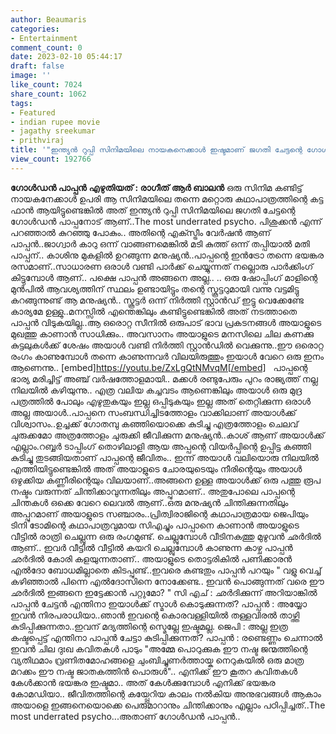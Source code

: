 ```yaml
---
author: Beaumaris
categories:
- Entertainment
comment_count: 0
date: 2023-02-10 05:44:17
draft: false
image: ''
like_count: 7024
share_count: 1062
tags:
- Featured
- indian rupee movie
- jagathy sreekumar
- prithviraj
title: '"ഇന്ത്യൻ റുപ്പി സിനിമയിലെ നായകനെക്കാൾ ഇഷ്ടമാണ് ജഗതി ചേട്ടന്റെ ഗോൾഡൻ പാപ്പനോട്‌"'
view_count: 192766
---
```


**ഗോൾഡൻ പാപ്പൻ** **എഴുതിയത് : രാഗീത് ആർ ബാലൻ** ഒരു സിനിമ കണ്ടിട്ട് നായകനേക്കാൾ ഉപരി ആ സിനിമയിലെ തന്നെ മറ്റൊരു കഥാപാത്രത്തിന്റെ കട്ട ഫാൻ ആയിട്ടുണ്ടെങ്കിൽ അത് ഇന്ത്യൻ റുപ്പി സിനിമയിലെ ജഗതി ചേട്ടന്റെ ഗോൾഡൻ പാപ്പനോട്‌ ആണ്..The most underrated psycho. പിശുക്കൻ എന്ന് പറഞ്ഞാൽ കുറഞ്ഞു പോകും.. അതിന്റെ എക്സ്ട്രീം വേർഷൻ ആണ് പാപ്പൻ..ജാഗ്വാർ കാറു ഒന്ന് വാങ്ങണമെങ്കിൽ മടി കുത്ത് ഒന്ന് തപ്പിയാൽ മതി പാപ്പന്.. കാശിനു മുകളിൽ ഉറങ്ങുന്ന മനുഷ്യൻ..പാപ്പന്റെ ഇൻട്രോ തന്നെ ഭയങ്കര രസമാണ്..സാധാരണ ഒരാൾ വണ്ടി പാർക്ക്‌ ചെയ്യുന്നത് നല്ലൊരു പാർക്കിംഗ് കിട്ടുമ്പോൾ ആണ്.. പക്ഷെ പാപ്പൻ അങ്ങനെ അല്ല.. .. ഒരു ഷോപ്പിംഗ് മാളിന്റെ മുൻപിൽ ആവശ്യത്തിന് സ്ഥലം ഉണ്ടായിട്ടും തന്റെ സ്കൂട്ടറുമായി വന്നു വട്ടമിട്ടു കറങ്ങുന്നുണ്ട് ആ മനുഷ്യൻ.. സ്കൂട്ടർ ഒന്ന് നിർത്തി സ്റ്റാൻഡ് ഇട്ടു വെക്കേണ്ടേ കാര്യമേ ഉള്ളു..മനസ്സിൽ എന്തെങ്കിലും കണ്ടിട്ടുണ്ടെങ്കിൽ അത് നടത്താതെ പാപ്പൻ വിടുകയില്ല..ആ ഒരൊറ്റ സീനിൽ ഒരുപാട് ഭാവ പ്രകടനങ്ങൾ അയാളുടെ മുഖത്തു കാണാൻ സാധിക്കും.. അവസാനം അയാളുടെ മനസിലെ ചില കണക്കു കുട്ടലുകൾക്ക് ശേഷം അയാൾ വണ്ടി നിർത്തി സ്റ്റാൻഡിൽ വെക്കുന്നു..ഈ ഒരൊറ്റ രംഗം കാണുമ്പോൾ തന്നെ കാണുന്നവർ വിലയിരുത്തും ഇയാൾ വേറെ ഒരു ഇനം ആണെന്നു.. [embed]https://youtu.be/ZxLgQtNMvqM[/embed] &nbsp; പാപ്പന്റെ ഭാര്യ മരിച്ചിട്ട് അഞ്ച് വർഷത്തോളമായി.. മക്കൾ രണ്ടുപേരും പുറം രാജ്യത്ത് നല്ല നിലയിൽ കഴിയുന്നു.. എത്ര വലിയ കച്ചവടം ആണെങ്കിലും അയാൾ ഒരു മുദ്ര പത്രത്തിൽ പോലും എഴുതുകയും ഇല്ല ഒപ്പിടുകയും ഇല്ല അത് തെറ്റിക്കുന്ന ഒരാൾ അല്ല അയാൾ..പാപ്പനെ സംബന്ധിച്ചിടത്തോളം വാക്കിലാണ് അയാൾക്ക്‌ വിശ്വാസം..ഉച്ചക്ക് ഗോതമ്പു കഞ്ഞിയൊക്കെ കുടിച്ചു എത്രത്തോളം ചെലവ് ചുരുക്കമോ അത്രത്തോളം ചുരുക്കി ജീവിക്കുന്ന മനുഷ്യൻ..കാശ് ആണ് അയാൾക്ക്‌ എല്ലാം.റബ്ബർ ടാപ്പിംഗ് തൊഴിലാളി ആയ അപ്പന്റെ വിയർപ്പിന്റെ ഉപ്പിട്ട കഞ്ഞി കുടിച്ചു തുടങ്ങിയതാണ് പാപ്പന്റെ ജീവിതം.. ഇന്ന് അയാൾ വലിയൊരു നിലയിൽ എത്തിയിട്ടുണ്ടെങ്കിൽ അത് അയാളുടെ ചോരയുടെയും നീരിന്റെയും അയാൾ ഒഴുക്കിയ കണ്ണീരിന്റെയും വിലയാണ്..അങ്ങനെ ഉള്ള അയാൾക്ക്‌ ഒരു പത്തു രൂപ നഷ്ടം വരുന്നത് ചിന്തിക്കാവുന്നതിലും അപ്പുറമാണ്.. അതുപോലെ പാപ്പന്റെ ചിന്തകൾ ഒക്കെ വേറെ ലെവൽ ആണ്..ഒരു മനുഷ്യൻ ചിന്തിക്കുന്നതിലും അപ്പുറമാണ് അയാളുടെ സഞ്ചാരം..പ്രിത്വിരാജിന്റെ കഥാപാത്രമായ ജെപിയും ടിനി ടോമിന്റെ കഥാപാത്രവുമായ സിഎച്ചും പാപ്പാനെ കാണാൻ അയാളുടെ വീട്ടിൽ രാത്രി ചെല്ലുന്ന ഒരു രംഗമുണ്ട്. ചെല്ലുമ്പോൾ വീടിനകത്തു മുഴുവൻ ഛർദിൽ ആണ്.. ഇവർ വീട്ടിൽ വീട്ടിൽ കയറി ചെല്ലുമ്പോൾ കാണുന്ന കാഴ്ച പാപ്പൻ ഛർദിൽ കോരി കളയുന്നതാണ്.. അയാളുടെ തൊട്ടരികിൽ പണിക്കാരൻ എൽദോ ബോധമില്ലാതെ കിടപ്പുണ്ട്..ഇവരെ കണ്ടതും പാപ്പൻ പറയും " വളു വെച്ച് കഴിഞ്ഞാൽ പിന്നെ എൽദോസിനെ നോക്കേണ്ട.. ഇവൻ പൊങ്ങുന്നത് വരെ ഈ ഛർദിൽ ഇങ്ങനെ ഇട്ടേക്കാൻ പറ്റുമോ? " സി എച് : ഛർദിക്കുന്ന് അറിയാങ്കിൽ പാപ്പൻ ചേട്ടൻ എന്തിനാ ഇയാൾക്ക് സ്മാൾ കൊടുക്കുന്നത്? പാപ്പൻ : അയ്യോ ഇവൻ നിരപരാധിയാ..ഞാൻ ഇവന്റെ കൊരവള്ളിയിൽ തള്ളവിരൽ താഴ്ത്തി കുടിപ്പിക്കുന്നതാ..ഇവന് മദ്യത്തിന്റെ സ്മെല്ലേ ഇഷ്ടമല്ല. ജെപി : അല്ല ഇത്ര കഷ്ടപ്പെട്ട് എന്തിനാ പാപ്പൻ ചേട്ടാ കുടിപ്പിക്കുന്നത്? പാപ്പൻ : രണ്ടെണ്ണം ചെന്നാൽ ഇവൻ ചില ദുഃഖ കവിതകൾ പാടും "അമ്മേ പൊറുക്കുക ഈ നഷ്ട ജന്മത്തിന്റെ വ്യതിഥമാം വ്രണിതമോഹങ്ങളെ ചുംബിച്ചുണർത്തായ്ക നെറുകയിൽ ഒരു മാത്ര മറക്കം ഈ നഷ്ട ജാതകത്തിൻ പൊരുൾ".. എനിക്ക് ഈ കൂതറ കവിതകൾ കേൾക്കാൻ ഭയങ്കര ഇഷ്ടമാ.. അത് കേൾക്കുമ്പോൾ എനിക്ക് ഭയങ്കര കോമഡിയാ.. ജീവിതത്തിന്റെ കയ്പ്പേറിയ കാലം നൽകിയ അനുഭവങ്ങൾ ആകാം അയാളെ ഇങ്ങനെയൊക്കെ പെരുമാറാനും ചിന്തിക്കാനും എല്ലാം പഠിപ്പിച്ചത്..The most underrated psycho...അതാണ് ഗോൾഡൻ പാപ്പൻ..